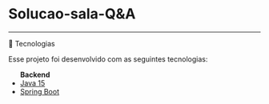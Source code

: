<h1>Solucao-sala-Q&A</h1>
<hr/>
🧪 Tecnologias

<p>Esse projeto foi desenvolvido com as seguintes tecnologias:</p>

<ul>
<strong>Backend</strong>
<li><a href="https://docs.oracle.com/en/java/javase/16/core/java-core-libraries1.html">Java 15</a></li>
<li><a href="https://spring.io/projects/spring-boot">Spring Boot</a></li>
</ul>

